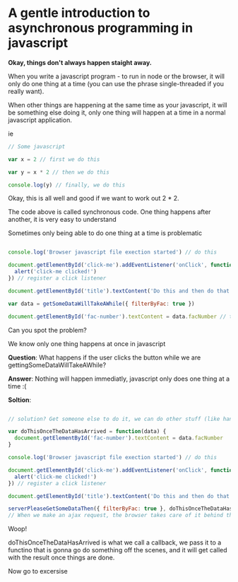 # A gentle introduction to asynchronous programming in javascript

**Okay, things don't always happen staight away.**

When you write a javascript program - to run in node or the browser,
it will only do one thing at a time (you can use the phrase single-threaded if you really want).

When other things are happening at the same time as your javascript, it will be something else doing it, only one thing will happen at a time in a normal javascript application.

ie
```js
// Some javascript

var x = 2 // first we do this

var y = x * 2 // then we do this

console.log(y) // finally, we do this
```

Okay, this is all well and good if we want to work out 2 * 2.

The code above is called synchronous code. One thing happens after another,
it is very easy to understand

Sometimes only being able to do one thing at a time is problematic

```js

console.log('Browser javascript file exection started') // do this

document.getElementById('click-me').addEventListener('onClick', function(event) {
  alert('click-me clicked!')
}) // register a click listener

document.getElementById('title').textContent('Do this and then do that') // insert some text

var data = getSomeDataWillTakeAWhile({ filterByFac: true })

document.getElementById('fac-number').textContent = data.facNumber // then lets do something with the data
```

Can you spot the problem?

We know only one thing happens at once in javascript

**Question**: What happens if the user clicks the button while we are gettingSomeDataWillTakeAWhile?

**Answer**: Nothing will happen immediatly, javascript only does one thing at a time :(

**Soltion**:

```js

// solution? Get someone else to do it, we can do other stuff (like handle click events) while we wait

var doThisOnceTheDataHasArrived = function(data) {
  document.getElementById('fac-number').textContent = data.facNumber
}

console.log('Browser javascript file exection started') // do this

document.getElementById('click-me').addEventListener('onClick', function(event) {
  alert('click-me clicked!')
}) // register a click listener

document.getElementById('title').textContent('Do this and then do that') // insert some text

serverPleaseGetSomeDataThen({ filterByFac: true }, doThisOnceTheDataHasArrived)
// When we make an ajax request, the browser takes care of it behind the scenes, and our javascript application can continue to execute or listen of events

```
Woop!

doThisOnceTheDataHasArrived is what we call a callback, we pass it to a functino that is gonna go do something off the scenes, and it will get called with the result once things are done.

Now go to excersise
